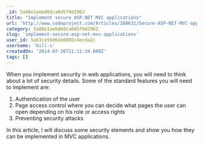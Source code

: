 ```yaml
---
_id: 5a88e1aebd6dca0d5f0d2962
title: "Implement secure ASP.NET MVC applications"
url: 'http://www.codeproject.com/Articles/288631/Secure-ASP-NET-MVC-applications'
category: 5a88e1aebd6dca0d5f0d2962
slug: 'implement-secure-asp-net-mvc-applications'
user_id: 5a83ce59d6eb0005c4ecda2c
username: 'bill-s'
createdOn: '2014-07-26T11:11:34.000Z'
tags: []
---
```


When you implement security in web applications, you will need to think about a lot of security details. Some of the standard features you will need to implement are:
<ol>
	<li>Authentication of the user</li>
	<li>Page access control where you can decide what pages the user can open depending on his role or access rights</li>
	<li>Preventing security attacks</li>
</ol>
In this article, I will discuss some security elements and show you how they can be implemented in MVC applications.
